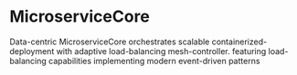 # MicroserviceCore
Data-centric MicroserviceCore orchestrates scalable containerized-deployment with adaptive load-balancing mesh-controller. featuring load-balancing capabilities implementing modern event-driven patterns
